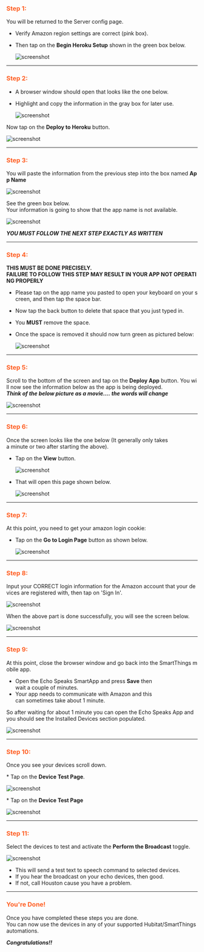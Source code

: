 ### <h3 style="color: #FF6025;">Step 1:</h3>
You will be returned to the Server config page.

* Verify Amazon region settings are correct (pink box).
* Then tap on the **Begin Heroku Setup** shown in the green box below.

  ![screenshot](/static/img/serverConfigST-1.png)

---
### <h3 style="color: #FF6025;">Step 2:</h3>

* A browser window should open that looks like the one below.
* Highlight and copy the information in the gray box for later use.

  ![screenshot](/static/img/Install-6.jpg)

Now tap on the **Deploy to Heroku** button.

![screenshot](/static/img/Install-7.jpg)

---
### <h3 style="color: #FF6025;">Step 3:</h3>

You will paste the information from the previous step into the box named **App Name**

![screenshot](/static/img/Install-8.jpg)

See the green box below.
Your information is going to show that the app name is not available.

![screenshot](/static/img/Install-9.jpg)

***YOU MUST FOLLOW THE NEXT STEP EXACTLY AS WRITTEN***

---
### <h3 style="color: #FF6025;">Step 4:</h3>

 **THIS MUST BE DONE PRECISELY.  FAILURE TO FOLLOW THIS STEP MAY RESULT IN YOUR APP NOT OPERATING PROPERLY**

 * Please tap on the app name you pasted to open your keyboard on your screen, and then tap the space bar.
 * Now tap the back button to delete that space that you just typed in.
 * You **MUST** remove the space.
 * Once the space is removed it should now turn green as pictured below:

   ![screenshot](/static/img/Install-10.jpg)

---
### <h3 style="color: #FF6025;">Step 5:</h3>
Scroll to the bottom of the screen and tap on the **Deploy App** button. You will now see the information below as the app is being deployed.
***Think of the below picture as a movie.... the words will change***

![screenshot](/static/img/Install-11.jpg)

---
### <h3 style="color: #FF6025;">Step 6:</h3>
Once the screen looks like the one below (It generally only takes a minute or two after starting the above).

* Tap on the **View** button.

  ![screenshot](/static/img/Install-12.jpg)

* That will open this page shown below.

  ![screenshot](/static/img/serverConfig-6.png)

---
### <h3 style="color: #FF6025;">Step 7:</h3>
At this point, you need to get your amazon login cookie:

* Tap on the **Go to Login Page** button as shown below.

  ![screenshot](/static/img/serverConfig-6.png)

---
### <h3 style="color: #FF6025;">Step 8:</h3>
Input your CORRECT login information for the Amazon account that your devices are registered with, then tap on 'Sign In'.

![screenshot](/static/img/Install-16.jpg)

When the above part is done successfully, you will see the screen below.

![screenshot](/static/img/Install-17.jpg)

---
### <h3 style="color: #FF6025;">Step 9:</h3>
At this point, close the browser window and go back into the SmartThings mobile app.

* Open the Echo Speaks SmartApp and press **Save** then wait a couple of minutes.
* Your app needs to communicate with Amazon and this can sometimes take about 1 minute.

 So after waiting for about 1 minute you can open the Echo Speaks App and you should see the Installed Devices section populated.

  ![screenshot](/static/img/serverConfigST-9.png)

---
### <h3 style="color: #FF6025;">Step 10:</h3>
Once you see your devices scroll down.

* Tap on the **Device Test Page**.

  ![screenshot](/static/img/serverConfigST-10.png)

* Tap on the **Device Test Page**

  ![screenshot](/static/img/serverConfigST-10-1.png)

---
### <h3 style="color: #FF6025;">Step 11:</h3>
Select the devices to test and activate the **Perform the Broadcast** toggle.

![screenshot](/static/img/serverConfigST-11.png)

* This will send a test text to speech command to selected devices.
* If you hear the broadcast on your echo devices, then good.
* If not, call Houston cause you have a problem.

---
### <h3 style="color: #FF6025;">You're Done!</h3>
Once you have completed these steps you are done.
You can now use the devices in any of your supported Hubitat/SmartThings automations.

***Congratulations!!***
